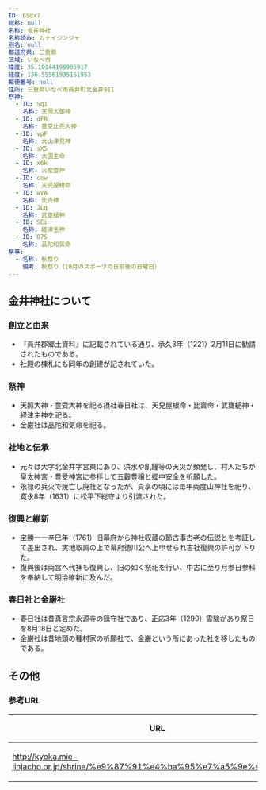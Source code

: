 ```yaml
---
ID: 6Sdx7
総称: null
名称: 金井神社
名称読み: カナイジンジャ
別名: null
都道府県: 三重県
区域: いなべ市
緯度: 35.10144196905917
経度: 136.55561935161953
郵便番号: null
住所: 三重県いなべ市員弁町北金井911
祭神:
  - ID: Sq1
    名称: 天照大御神
  - ID: dFR
    名称: 豊受比売大神
  - ID: vpF
    名称: 大山津見神
  - ID: sX5
    名称: 大国主命
  - ID: x6k
    名称: 火産霊神
  - ID: cow
    名称: 天児屋根命
  - ID: wVA
    名称: 比売神
  - ID: JLq
    名称: 武甕槌神
  - ID: SEi
    名称: 経津主神
  - ID: O7S
    名称: 品陀和気命
祭事:
  - 名称: 秋祭り
    備考: 秋祭り（10月のスポーツの日前後の日曜日）
---
```


## 金井神社について

### 創立と由来

- 『員弁郡郷土資料』に記載されている通り、承久3年（1221）2月11日に勧請されたものである。
- 社殿の棟札にも同年の創建が記されていた。

### 祭神

- 天照大神・豊受大神を祀る摂社春日社は、天兒屋根命・比賣命・武甕槌神・経津主神を祀る。
- 金巌社は品陀和気命を祀る。

### 社地と伝承

- 元々は大字北金井字宮東にあり、洪水や飢饉等の天災が頻発し、村人たちが皇太神宮・豊受神宮に参拝して五穀豊穣と郷中安全を祈願した。
- 永禄の兵火で焼亡し廃社となったが、貞享の頃には毎年両度山神社を祀り、寛永8年（1631）に松平下総守より引渡された。

### 復興と維新

- 宝勝一一辛巳年（1761）旧幕府から神社収蔵の節古事古老の伝説とを考証して差出され、実地取調の上で幕府徳川公へ上申せられ古社復興の許可が下りた。
- 復興後は両宮へ代拝も復興し、旧の如く祭祀を行い、中古に至り月参日参科を奉納して明治維新に及んだ。

### 春日社と金巌社

- 春日社は昔真言宗永源寺の鎮守社であり、正応3年（1290）霊験があり祭日を8月18日と定めた。
- 金巌社は昔地頭の種村家の祈願社で、金巌という所にあった社を移したものである。

## その他

### 参考URL

| URL                                                                          | 説明   |
| ---------------------------------------------------------------------------- | ------ |
| http://kyoka.mie-jinjacho.or.jp/shrine/%e9%87%91%e4%ba%95%e7%a5%9e%e7%a4%be/ | 神社庁 |
